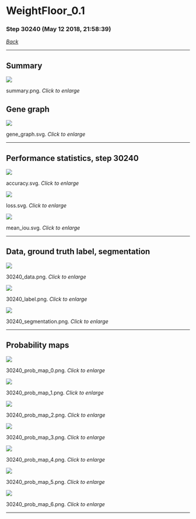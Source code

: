 # WeightFloor_0.1

### Step 30240 (May 12 2018, 21:58:39)

[_Back_](..)

---

## Summary

<div class="images"><a href="media/summary.png"><img  src="media/summary.png" align="center"></a><p>summary.png. <i>Click to enlarge</i></p></div>

## Gene graph

<div class="images"><a href="media/gene_graph.svg"><img  src="media/gene_graph.svg" align="center"></a><p>gene_graph.svg. <i>Click to enlarge</i></p></div>

---

## Performance statistics, step 30240

<div class="images"><a href="media/accuracy.svg"><img class="mini" src="media/accuracy.svg" align="center"></a><p>accuracy.svg. <i>Click to enlarge</i></p></div>
<div class="images"><a href="media/loss.svg"><img class="mini" src="media/loss.svg" align="center"></a><p>loss.svg. <i>Click to enlarge</i></p></div>
<div class="images"><a href="media/mean_iou.svg"><img class="mini" src="media/mean_iou.svg" align="center"></a><p>mean_iou.svg. <i>Click to enlarge</i></p></div>

---

## Data, ground truth label, segmentation

<div class="images"><a href="media/30240_data.png"><img class="mini" src="media/30240_data.png" align="center"></a><p>30240_data.png. <i>Click to enlarge</i></p></div>
<div class="images"><a href="media/30240_label.png"><img class="mini" src="media/30240_label.png" align="center"></a><p>30240_label.png. <i>Click to enlarge</i></p></div>
<div class="images"><a href="media/30240_segmentation.png"><img class="mini" src="media/30240_segmentation.png" align="center"></a><p>30240_segmentation.png. <i>Click to enlarge</i></p></div>

---

## Probability maps

<div class="images"><a href="media/30240_prob_map_0.png"><img class="mini" src="media/30240_prob_map_0.png" align="center"></a><p>30240_prob_map_0.png. <i>Click to enlarge</i></p></div>
<div class="images"><a href="media/30240_prob_map_1.png"><img class="mini" src="media/30240_prob_map_1.png" align="center"></a><p>30240_prob_map_1.png. <i>Click to enlarge</i></p></div>
<div class="images"><a href="media/30240_prob_map_2.png"><img class="mini" src="media/30240_prob_map_2.png" align="center"></a><p>30240_prob_map_2.png. <i>Click to enlarge</i></p></div>
<div class="images"><a href="media/30240_prob_map_3.png"><img class="mini" src="media/30240_prob_map_3.png" align="center"></a><p>30240_prob_map_3.png. <i>Click to enlarge</i></p></div>
<div class="images"><a href="media/30240_prob_map_4.png"><img class="mini" src="media/30240_prob_map_4.png" align="center"></a><p>30240_prob_map_4.png. <i>Click to enlarge</i></p></div>
<div class="images"><a href="media/30240_prob_map_5.png"><img class="mini" src="media/30240_prob_map_5.png" align="center"></a><p>30240_prob_map_5.png. <i>Click to enlarge</i></p></div>
<div class="images"><a href="media/30240_prob_map_6.png"><img class="mini" src="media/30240_prob_map_6.png" align="center"></a><p>30240_prob_map_6.png. <i>Click to enlarge</i></p></div>

---


